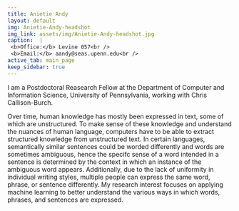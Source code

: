 ```yaml
---
title: Anietie Andy
layout: default
img: Anietie-Andy-headshot
img_link: assets/img/Anietie-Andy-headshot.jpg
caption:  |
 <b>Office:</b> Levine 057<br />
 <b>Email:</b> aandy@seas.upenn.edu<br />
active_tab: main_page 
keep_sidebar: true 
---
```


I am a Postdoctoral Reasearch Fellow at the Department of Computer and Information Science, University of Pennsylvania, working with Chris Callison-Burch.

Over time, human knowledge has mostly been expressed in text, some of which are unstructured.
To make sense of these knowledge and understand the nuances of human language, computers
have to be able to extract structured knowledge from unstructured text. In certain languages,
semantically similar sentences could be worded differently and words are sometimes ambiguous,
hence the specifc sense of a word intended in a sentence is determined by the context in which an
instance of the ambiguous word appears. Additionally, due to the lack of uniformity in individual
writing styles, multiple people can express the same word, phrase, or sentence differently.
My research interest focuses on applying machine learning to better understand the various ways
in which words, phrases, and sentences are expressed.
